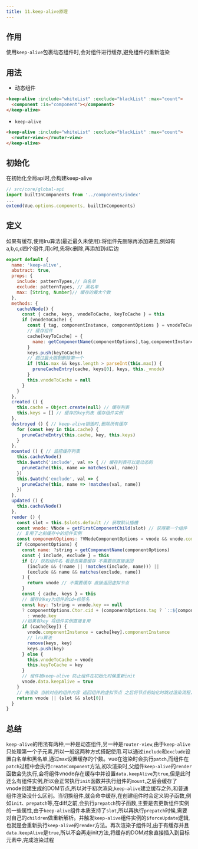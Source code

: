 ```yaml
---
title: 11.keep-alive原理
---
```


## 作用
使用`keep-alive`包裹动态组件时,会对组件进行缓存,避免组件的重新渲染
## 用法
- 动态组件
```html
<keep-alive :include="whiteList" :exclude="blackList" :max="count">
  <component :is="component"></component>
</keep-alive>
```
- `keep-alive`
```html
<keep-alive :include="whiteList" :exclude="blackList" :max="count">
  <router-view></router-view>
</keep-alive>
```
## 初始化
在初始化全局api时,会构建keep-alive
```js
// src/core/global-api
import builtInComponents from '../components/index'
...
extend(Vue.options.components, builtInComponents)
```
## 定义
如果有缓存,使用lru算法(最近最久未使用):将组件先删除再添加进去,例如有a,b,c,d四个组件,用c时,先将c删除,再添加到d后边
```js
export default {
  name: 'keep-alive',
  abstract: true,
  props: {
    include: patternTypes,// 白名单
    exclude: patternTypes, // 黑名单
    max: [String, Number]// 缓存的最大个数
  },
  methods: {
    cacheVNode() {
      const { cache, keys, vnodeToCache, keyToCache } = this
      if (vnodeToCache) {
        const { tag, componentInstance, componentOptions } = vnodeToCache
        // 缓存组件
        cache[keyToCache] = {
          name: getComponentName(componentOptions),tag,componentInstance,
        }
        keys.push(keyToCache)
        // 超过最大限制删除第一个
        if (this.max && keys.length > parseInt(this.max)) {
          pruneCacheEntry(cache, keys[0], keys, this._vnode)
        }
        this.vnodeToCache = null
      }
    }
  },
  created () {
    this.cache = Object.create(null) // 缓存列表
    this.keys = [] // 缓存的key列表 缓存组件实例
  },
  destroyed () { // keep-alive销毁时,删除所有缓存
    for (const key in this.cache) {
      pruneCacheEntry(this.cache, key, this.keys)
    }
  },
  mounted () { // 监控缓存列表
    this.cacheVNode()
    this.$watch('include', val => { // 缓存列表可以是动态的
      pruneCache(this, name => matches(val, name))
    })
    this.$watch('exclude', val => {
      pruneCache(this, name => !matches(val, name))
    })
  },
  updated () {
    this.cacheVNode()
  },
  render () {
    const slot = this.$slots.default // 获取默认插槽
    const vnode: VNode = getFirstComponentChild(slot) // 获得第一个组件
    // 复用了之前缓存中的组件实例
    const componentOptions: ?VNodeComponentOptions = vnode && vnode.componentOptions 
    if (componentOptions) {
      const name: ?string = getComponentName(componentOptions)
      const { include, exclude } = this
      if (// 获取组件名 看是否需要缓存 不需要则直接返回
        (include && (!name || !matches(include, name))) ||
        (exclude && name && matches(exclude, name))
      ) {
        return vnode // 不需要缓存 直接返回虚拟节点
      }
      const { cache, keys } = this
      // 缓存的key为组件的id+标签名
      const key: ?string = vnode.key == null 
      ? componentOptions.Ctor.cid + (componentOptions.tag ? `::${componentOptions.tag}` : '')
        : vnode.key
      //如果有key 将组件实例直接复用
      if (cache[key]) { 
        vnode.componentInstance = cache[key].componentInstance
        // lru算法
        remove(keys, key)
        keys.push(key)
      } else {
        this.vnodeToCache = vnode
        this.keyToCache = key
      }
      // 组件被keep-alive 防止组件在初始化时候重新init
      vnode.data.keepAlive = true
    }
    // 先渲染 当前对应的组件内容 返回组件的虚拟节点 之后将节点初始化时跳过渲染流程，不执行init 会执行activated 和 deactivated钩子(可做拉取最新数据的操作)
    return vnode || (slot && slot[0])
  }
}
```
## 总结
`keep-alive`的用法有两种,一种是动态组件,另一种是`router-view`,由于`keep-alive`只处理第一个子元素,所以一般这两种方式搭配使用.可以通过`include`和`exclude`设置白名单和黑名单,通过`max`设置缓存的个数。vue在渲染时会执行`patch`,而组件在`patch`过程中会执行`createComponent`方法,初次渲染时,父组件`keep-alive`的`render`函数会先执行,会将组件vnode存在缓存中并设置`data.keepAlive`为`true`,但是此时还么有组件实例,所以会正常执行`init`函数并执行组件的`mount`,之后会缓存了vnode创建生成的DOM节点,所以对于初次渲染,`keep-alive`建立缓存之外,和普通组件渲染没什么区别。当切换组件,就会命中缓存,在创建组件时会定义钩子函数,例如`init、prepatch`等,在diff之前,会执行`prepatch`钩子函数,主要是去更新组件实例的一些属性,由于`keep-alive`组件本质支持了`slot`,所以再执行`prepatch`时候,需要对自己的`children`做重新解析。并触发`keep-alive`组件实例的`$forceUpdate`逻辑,也就是会重新执行`keep-alive`的`render`方法。再次渲染子组件时,由于有缓存并且`data.keepAlive`是`true`,所以不会再走init方法,将缓存的DOM对象直接插入到目标元素中,完成渲染过程